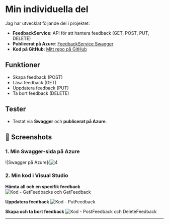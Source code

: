 # Min individuella del

Jag har utvecklat följande del i projektet:

- **FeedbackService**: API för att hantera feedback (GET, POST, PUT, DELETE)
- **Publicerat på Azure**: [FeedbackService Swagger](https://feedbackservice-h7f2dqh5bufkcsac.northeurope-01.azurewebsites.net/swagger/index.html)
- **Kod på GitHub**: [Mitt repo på GitHub](https://github.com/Younes-nackademin/FeedbackService)

## Funktioner

- Skapa feedback (POST)
- Läsa feedback (GET)
- Uppdatera feedback (PUT)
- Ta bort feedback (DELETE)

## Tester

- Testat via **Swagger** och **publicerat på Azure**.


## 📸 Screenshots

### 1. Min Swagger-sida på Azure
![Swagger på Azure](![4](![1](images/1.png)
)

### 2. Min kod i Visual Studio
**Hämta all och en specifik feedback**
![Kod - GetFeedbacks och GetFeedback](![1](Image/2.png)
)

**Uppdatera feedback**
![Kod - PutFeedback](![2](https://github.com/user-attachments/assets/cfa15957-b9ba-48b6-8da7-bee5c7396cc7)
)

**Skapa och ta bort feedback**
![Kod - PostFeedback och DeleteFeedback](![3](https://github.com/user-attachments/assets/58f87aba-0f77-476d-9a16-ff04065fdace)
)

---
